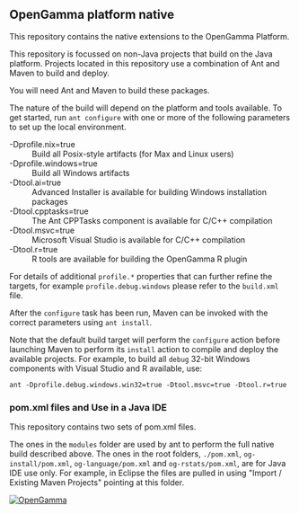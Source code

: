 OpenGamma platform native
-------------------------
This repository contains the native extensions to the OpenGamma Platform.

This repository is focussed on non-Java projects that build on the Java
platform. Projects located in this repository use a combination of Ant and
Maven to build and deploy.

You will need Ant and Maven to build these packages.

The nature of the build will depend on the platform and tools available. To get
started, run `ant configure` with one or more of the following parameters to
set up the local environment.

<dl>
  <dt>-Dprofile.nix=true</dt>
  <dd>Build all Posix-style artifacts (for Max and Linux users)</dd>
  <dt>-Dprofile.windows=true</dt>
  <dd>Build all Windows artifacts</dd>
  <dt>-Dtool.ai=true</dt>
  <dd>Advanced Installer is available for building Windows installation packages</dd>
  <dt>-Dtool.cpptasks=true</dt>
  <dd>The Ant CPPTasks component is available for C/C++ compilation</dd>
  <dt>-Dtool.msvc=true</dt>
  <dd>Microsoft Visual Studio is available for C/C++ compilation</dd>
  <dt>-Dtool.r=true</dt>
  <dd>R tools are available for building the OpenGamma R plugin</dd>
</dl>

For details of additional `profile.*` properties that can further refine the
targets, for example `profile.debug.windows` please refer to the `build.xml`
file.

After the `configure` task has been run, Maven can be invoked with the correct
parameters using `ant install`.

Note that the default build target will perform the `configure` action before
launching Maven to perform its `install` action to compile and deploy the
available projects. For example, to build all `debug` 32-bit Windows components
with Visual Studio and R available, use:

    ant -Dprofile.debug.windows.win32=true -Dtool.msvc=true -Dtool.r=true


### pom.xml files and Use in a Java IDE

This repository contains two sets of pom.xml files.

The ones in the `modules` folder are used by ant to perform the full native build described above.
The ones in the root folders, `./pom.xml`, `og-install/pom.xml`, `og-language/pom.xml`
and `og-rstats/pom.xml`, are for Java IDE use only.
For example, in Eclipse the files are pulled in using "Import / Existing Maven Projects" pointing at this folder.

[![OpenGamma](http://developers.opengamma.com/res/display/default/chrome/masthead_logo.png "OpenGamma")](http://developers.opengamma.com)
